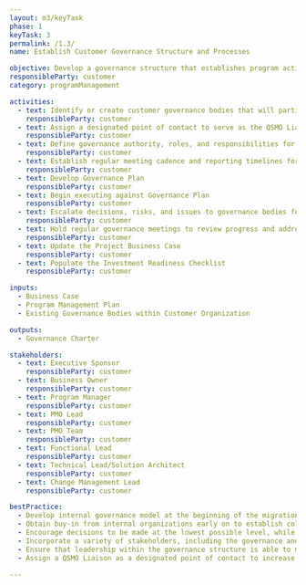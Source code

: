 ```yaml
---
layout: m3/keyTask
phase: 1
keyTask: 3
permalink: /1.3/
name: Establish Customer Governance Structure and Processes

objective: Develop a governance structure that establishes program activity ownership and decision making authority for the customer throughout the migration.
responsibleParty: customer
category: programManagement

activities:
  - text: Identify or create customer governance bodies that will participate in the program and integrate with broader governance structures
    responsibleParty: customer
  - text: Assign a designated point of contact to serve as the QSMO Liaison
    responsibleParty: customer
  - text: Define governance authority, roles, and responsibilities for oversight, management decision-making, and risk/issue escalation procedures
    responsibleParty: customer
  - text: Establish regular meeting cadence and reporting timelines for Phases 1 and 2
    responsibleParty: customer
  - text: Develop Governance Plan
    responsibleParty: customer
  - text: Begin executing against Governance Plan
    responsibleParty: customer
  - text: Escalate decisions, risks, and issues to governance bodies for decision making and issue resolution
    responsibleParty: customer
  - text: Hold regular governance meetings to review progress and address escalated decisions, risks, and issues
    responsibleParty: customer
  - text: Update the Project Business Case
    responsibleParty: customer
  - text: Populate the Investment Readiness Checklist
    responsibleParty: customer

inputs:
  - Business Case
  - Program Management Plan
  - Existing Governance Bodies within Customer Organization

outputs:
  - Governance Charter

stakeholders:
  - text: Executive Sponsor
    responsibleParty: customer
  - text: Business Owner
    responsibleParty: customer
  - text: Program Manager
    responsibleParty: customer
  - text: PMO Lead
    responsibleParty: customer
  - text: PMO Team
    responsibleParty: customer
  - text: Functional Lead
    responsibleParty: customer
  - text: Technical Lead/Solution Architect
    responsibleParty: customer
  - text: Change Management Lead
    responsibleParty: customer

bestPractice:
  - Develop internal governance model at the beginning of the migration to make decisions in alignment with the objectives and goals of the program
  - Obtain buy-in from internal organizations early on to establish collaboration throughout the migration; obtain buy-in from executives, managers, and line personnel as stakeholders and Subject Matter Experts (SMEs)
  - Encourage decisions to be made at the lowest possible level, while allowing elevation of important or contentious issues through the governance model
  - Incorporate a variety of stakeholders, including the governance and transition team, in the development of the agency vision
  - Ensure that leadership within the governance structure is able to make all necessary decisions with regard to financing and direction
  - Assign a QSMO Liaison as a designated point of contact to increase efficiency

---
```

